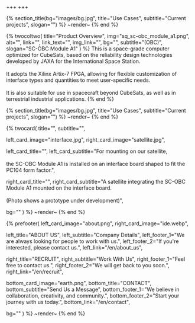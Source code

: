 +++
+++

{% section_title(bg="images/bg.jpg", title="Use Cases", subtitle="Current projects", slogan="") %}
~render~
{% end %}

<!--TODO: add doc link bar -->

{% twocoltwo(
  title="Product Overview",
  img="sq_sc-obc_module_a1.png",
  alt="",
  link="",
  link_text="",
  img_link="",
  bg="",
  subtitle="(OBC)",
  slogan="SC-OBC Module A1"
) %}
This is a space-grade computer optimized for CubeSats, based on the reliability design technologies developed by JAXA for the International Space Station.
<br><br>
It adopts the Xilinx Artix-7 FPGA, allowing for flexible customization of interface types and quantities to meet user-specific needs. 
<br><br>
It is also suitable for use in spacecraft beyond CubeSats, as well as in terrestrial industrial applications.
{% end %}

<!--TODO: Add product specs element -->

{% section_title(bg="images/bg.jpg", title="Use Cases", subtitle="Current projects", slogan="") %}
~render~
{% end %}

{% twocard(
  title="",
  subtitle="",
  
  left_card_image="interface.jpg",
  right_card_image="satellite.jpg",
  
  left_card_title="",
  left_card_subtitle="For mounting on our satellite, <br><br> the SC-OBC Module A1 is installed on an interface board shaped to fit the PC104 form factor.",
  
  right_card_title="",
  right_card_subtitle="A satellite integrating the SC-OBC Module A1 mounted on the interface board. <br><br> (Photo shows a prototype under development)",
  
  bg=""
) %}
~render~
{% end %}

{% prefooter(
  left_card_image="about.png", 
  right_card_image="ide.webp",

  left_title="ABOUT US",
  left_subtitle="Company Details",
  left_footer_1="We are always looking for people to work with us.",
  left_footer_2="If you're interested, please contact us.",
  left_link="/en/about_us",

  right_title="RECRUIT",
  right_subtitle="Work With Us",
  right_footer_1="Feel free to contact us.",
  right_footer_2="We will get back to you soon.",
  right_link="/en/recruit",

  bottom_card_image="earth.png",
  bottom_title="CONTACT",
  bottom_subtitle="Send Us a Message",
  bottom_footer_1="We believe in collaboration, creativity, and community.",
  bottom_footer_2="Start your journey with us today.",
  bottom_link="/en/contact",

  bg=""
) %}
~render~
{% end %}

